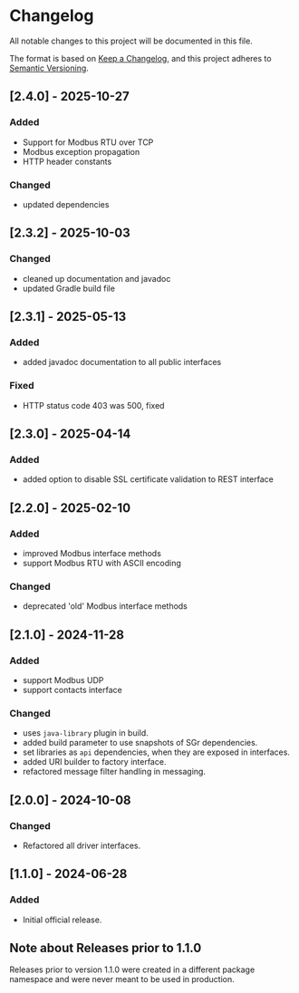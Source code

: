 # Changelog

All notable changes to this project will be documented in this file.

The format is based on [Keep a Changelog](https://keepachangelog.com/en/1.1.0/),
and this project adheres to [Semantic Versioning](https://semver.org/spec/v2.0.0.html).

## [2.4.0] - 2025-10-27

### Added

- Support for Modbus RTU over TCP
- Modbus exception propagation
- HTTP header constants

### Changed

- updated dependencies


## [2.3.2] - 2025-10-03

### Changed

- cleaned up documentation and javadoc
- updated Gradle build file


## [2.3.1] - 2025-05-13

### Added

- added javadoc documentation to all public interfaces

### Fixed

- HTTP status code 403 was 500, fixed


## [2.3.0] - 2025-04-14

### Added

- added option to disable SSL certificate validation to REST interface


## [2.2.0] - 2025-02-10

### Added

- improved Modbus interface methods
- support Modbus RTU with ASCII encoding

### Changed

- deprecated 'old' Modbus interface methods


## [2.1.0] - 2024-11-28

### Added

- support Modbus UDP
- support contacts interface

### Changed

- uses `java-library` plugin in build.
- added build parameter to use snapshots of SGr dependencies.
- set libraries as `api` dependencies, when they are exposed in interfaces.
- added URI builder to factory interface.
- refactored message filter handling in messaging.


## [2.0.0] - 2024-10-08

### Changed

- Refactored all driver interfaces.


## [1.1.0] - 2024-06-28

### Added

- Initial official release.


## Note about Releases prior to 1.1.0

Releases prior to version 1.1.0 were created in a different package namespace
and were never meant to be used in production.
